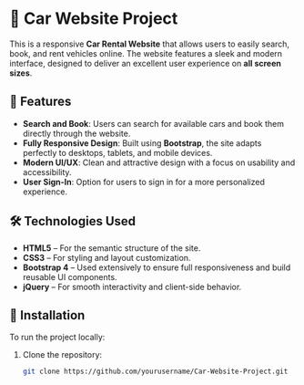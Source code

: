# 🚗 Car Website Project

This is a responsive **Car Rental Website** that allows users to easily search, book, and rent vehicles online. The website features a sleek and modern interface, designed to deliver an excellent user experience on **all screen sizes**.

## 🔑 Features

- **Search and Book**: Users can search for available cars and book them directly through the website.
- **Fully Responsive Design**: Built using **Bootstrap**, the site adapts perfectly to desktops, tablets, and mobile devices.
- **Modern UI/UX**: Clean and attractive design with a focus on usability and accessibility.
- **User Sign-In**: Option for users to sign in for a more personalized experience.

## 🛠 Technologies Used

- **HTML5** – For the semantic structure of the site.
- **CSS3** – For styling and layout customization.
- **Bootstrap 4** – Used extensively to ensure full responsiveness and build reusable UI components.
- **jQuery** – For smooth interactivity and client-side behavior.

## 🚀 Installation

To run the project locally:

1. Clone the repository:
   ```bash
   git clone https://github.com/yourusername/Car-Website-Project.git
 
